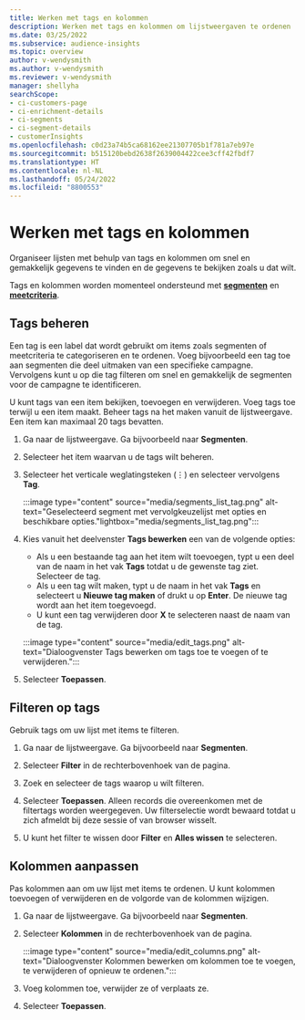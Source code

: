 ```yaml
---
title: Werken met tags en kolommen
description: Werken met tags en kolommen om lijstweergaven te ordenen
ms.date: 03/25/2022
ms.subservice: audience-insights
ms.topic: overview
author: v-wendysmith
ms.author: v-wendysmith
ms.reviewer: v-wendysmith
manager: shellyha
searchScope:
- ci-customers-page
- ci-enrichment-details
- ci-segments
- ci-segment-details
- customerInsights
ms.openlocfilehash: c0d23a74b5ca68162ee21307705b1f781a7eb97e
ms.sourcegitcommit: b515120bebd2638f2639004422cee3cff42fbdf7
ms.translationtype: HT
ms.contentlocale: nl-NL
ms.lasthandoff: 05/24/2022
ms.locfileid: "8800553"
---
```

# <a name="work-with-tags-and-columns"></a>Werken met tags en kolommen

Organiseer lijsten met behulp van tags en kolommen om snel en gemakkelijk gegevens te vinden en de gegevens te bekijken zoals u dat wilt.

Tags en kolommen worden momenteel ondersteund met **[segmenten](segments.md)** en **[meetcriteria](measures.md)**.

## <a name="manage-tags"></a>Tags beheren

Een tag is een label dat wordt gebruikt om items zoals segmenten of meetcriteria te categoriseren en te ordenen. Voeg bijvoorbeeld een tag toe aan segmenten die deel uitmaken van een specifieke campagne. Vervolgens kunt u op die tag filteren om snel en gemakkelijk de segmenten voor de campagne te identificeren.

U kunt tags van een item bekijken, toevoegen en verwijderen. Voeg tags toe terwijl u een item maakt. Beheer tags na het maken vanuit de lijstweergave. Een item kan maximaal 20 tags bevatten.

1. Ga naar de lijstweergave. Ga bijvoorbeeld naar **Segmenten**.

1. Selecteer het item waarvan u de tags wilt beheren.

1. Selecteer het verticale weglatingsteken (&vellip;) en selecteer vervolgens **Tag**.

   :::image type="content" source="media/segments_list_tag.png" alt-text="Geselecteerd segment met vervolgkeuzelijst met opties en beschikbare opties."lightbox="media/segments_list_tag.png":::

1. Kies vanuit het deelvenster **Tags bewerken** een van de volgende opties:

   - Als u een bestaande tag aan het item wilt toevoegen, typt u een deel van de naam in het vak **Tags** totdat u de gewenste tag ziet. Selecteer de tag.
   - Als u een tag wilt maken, typt u de naam in het vak **Tags** en selecteert u **Nieuwe tag maken** of drukt u op **Enter**. De nieuwe tag wordt aan het item toegevoegd.
   - U kunt een tag verwijderen door **X** te selecteren naast de naam van de tag.

   :::image type="content" source="media/edit_tags.png" alt-text="Dialoogvenster Tags bewerken om tags toe te voegen of te verwijderen.":::

1. Selecteer **Toepassen**.

## <a name="filter-on-tags"></a>Filteren op tags

Gebruik tags om uw lijst met items te filteren.

1. Ga naar de lijstweergave. Ga bijvoorbeeld naar **Segmenten**.

1. Selecteer **Filter** in de rechterbovenhoek van de pagina.

1. Zoek en selecteer de tags waarop u wilt filteren.

1. Selecteer **Toepassen**. Alleen records die overeenkomen met de filtertags worden weergegeven. Uw filterselectie wordt bewaard totdat u zich afmeldt bij deze sessie of van browser wisselt.

1. U kunt het filter te wissen door **Filter** en **Alles wissen** te selecteren.

## <a name="customize-columns"></a>Kolommen aanpassen

Pas kolommen aan om uw lijst met items te ordenen. U kunt kolommen toevoegen of verwijderen en de volgorde van de kolommen wijzigen.

1. Ga naar de lijstweergave. Ga bijvoorbeeld naar **Segmenten**.

1. Selecteer **Kolommen** in de rechterbovenhoek van de pagina.

   :::image type="content" source="media/edit_columns.png" alt-text="Dialoogvenster Kolommen bewerken om kolommen toe te voegen, te verwijderen of opnieuw te ordenen.":::

1. Voeg kolommen toe, verwijder ze of verplaats ze.

1. Selecteer **Toepassen**.
